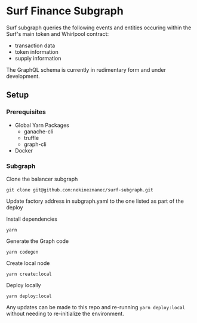 # Surf Finance Subgraph

Surf subgraph queries the following events and entities occuring within the Surf's main token and Whirlpool contract:
- transaction data
- token information
- supply information 

The GraphQL schema is currently in rudimentary form and under development. 

## Setup
### Prerequisites

- Global Yarn Packages
    - ganache-cli
    - truffle
    - graph-cli
- Docker

### Subgraph

Clone the balancer subgraph

```
git clone git@github.com:nekineznanec/surf-subgraph.git
```

Update factory address in subgraph.yaml to the one listed as part of the deploy

Install dependencies

```
yarn
```

Generate the Graph code

```
yarn codegen
```

Create local node

```
yarn create:local
```

Deploy locally

```
yarn deploy:local
```

Any updates can be made to this repo and re-running `yarn deploy:local` without needing to re-initialize the environment.